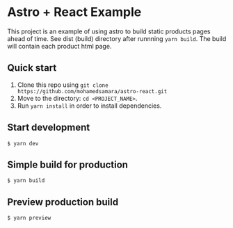 # Astro + React Example

This project is an example of using astro to build static products pages ahead of time. See dist (build) directory after runnning `yarn build`. The build will contain each product html page.

## Quick start

1.  Clone this repo using `git clone https://github.com/mohamedsamara/astro-react.git`
2.  Move to the directory: `cd <PROJECT_NAME>`.<br />
3.  Run `yarn install` in order to install dependencies.<br />

## Start development

```
$ yarn dev
```

## Simple build for production

```
$ yarn build
```

## Preview production build

```
$ yarn preview
```
